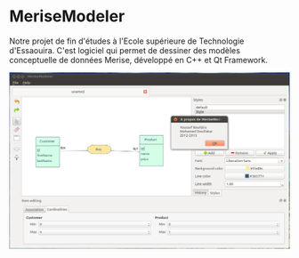 MeriseModeler
=============

Notre projet de fin d'études à l'Ecole supérieure de Technologie d'Essaouira.
C'est logiciel qui permet de dessiner des modèles conceptuelle de données
Merise, développé en C++ et Qt Framework.

![alt tag](screenshot.png)
